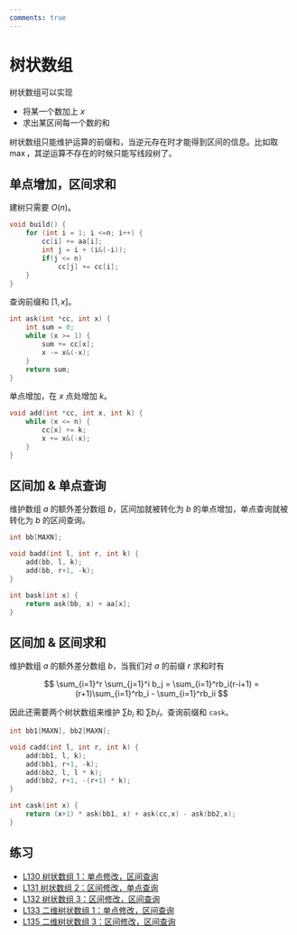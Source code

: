 ```yaml
---
comments: true
---
```


# 树状数组

树状数组可以实现

- 将某一个数加上 $x$
- 求出某区间每一个数的和

树状数组只能维护运算的前缀和，当逆元存在时才能得到区间的信息。比如取 $\max$，其逆运算不存在的时候只能写线段树了。

## 单点增加，区间求和

建树只需要 $O(n)$。

```cpp
void build() {
    for (int i = 1; i <=n; i++) {
        cc[i] += aa[i];
        int j = i + (i&(-i));
        if(j <= n)
            cc[j] += cc[i];
    }
}
```

查询前缀和 $[1,x]$。

```cpp
int ask(int *cc, int x) {
    int sum = 0;
    while (x >= 1) {
        sum += cc[x];
        x -= x&(-x);
    }
    return sum;
}
```

单点增加，在 $x$ 点处增加 $k$。

```cpp
void add(int *cc, int x, int k) {
    while (x <= n) {
        cc[x] += k;
        x += x&(-x);
    }
}
```

## 区间加 & 单点查询

维护数组 $a$ 的额外差分数组 $b$，区间加就被转化为 $b$ 的单点增加，单点查询就被转化为 $b$ 的区间查询。

```cpp
int bb[MAXN];

void badd(int l, int r, int k) {
    add(bb, l, k);
    add(bb, r+1, -k);
}

int bask(int x) {
    return ask(bb, x) + aa[x];
}
```

## 区间加 & 区间求和

维护数组 $a$ 的额外差分数组 $b$，当我们对 $a$ 的前缀 $r$ 求和时有

$$
\sum_{i=1}^r \sum_{j=1}^i b_j = \sum_{i=1}^rb_i(r-i+1) = (r+1)\sum_{i=1}^rb_i - \sum_{i=1}^rb_ii
$$

因此还需要两个树状数组来维护 $\sum b_i$ 和 $\sum b_ii$。查询前缀和 `cask`。

```cpp
int bb1[MAXN], bb2[MAXN];

void cadd(int l, int r, int k) {
    add(bb1, l, k);
    add(bb1, r+1, -k);
    add(bb2, l, l * k);
    add(bb2, r+1, -(r+1) * k);
}

int cask(int x) {
    return (x+1) * ask(bb1, x) + ask(cc,x) - ask(bb2,x);
}
```

## 练习

- [L130 树状数组 1：单点修改，区间查询](https://loj.ac/problem/130)
- [L131 树状数组 2：区间修改，单点查询](https://loj.ac/problem/131)
- [L132 树状数组 3：区间修改，区间查询](https://loj.ac/problem/132)
- [L133 二维树状数组 1：单点修改，区间查询](https://loj.ac/problem/133)
- [L135 二维树状数组 3：区间修改，区间查询](https://loj.ac/problem/135)

